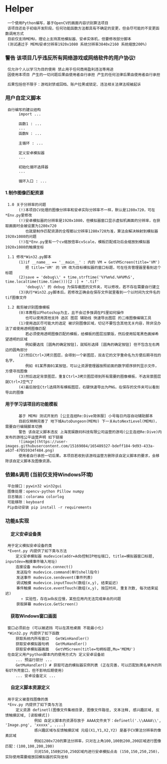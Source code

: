 # Helper 
     一个使用Python编写，基于OpenCV的画面内容识别算法项目
     该项目还处于初级开发阶段，任何功能函数方法都具有不确定的变更，但会尽可能的不变更函数调用方式
     目前仅支持MEMU，理论上支持其他模拟器、安卓实体机，但要修改部分脚本
     (测试通过于 MEMU安卓分辨率1920x1080 系统分辨率3840x2160 系统缩放200%)
     
### 警告 该项目几乎违反所有网络游戏或网络软件的用户协议!
     仅允许个人以学习为目的使用 禁止用于任何商用盈利违法等用途
     因使用本项目 产生的一切问题后果由使用者自行承担 产生的任何法律后果由使用者自行承担
     
     后果包括但不限于：游戏封禁或回档、账户拉黑或锁定、违法相关法律法规被起诉
 
### 用户自定义脚本

     自行编写的建议结构
          import ...
          
          函数1 : ...
          ...
          函数N : ...
          
          主循环 : ...
          
          定义安卓模拟器
          ...
          
          初始化循环选择器
          ...
          
          循环入口 : ...
     
#### 1.制作图像匹配资源
     1.0 关于分辨率的问题
          (!)本项目CV处理的图像分辨率和安卓实际分辨率不一样，默认是1280x720，可在*Env.py里修改
          (!)安卓模拟器的分辨率是1920x1080，但模拟器窗口显示虚拟机画面的分辨率，在获取画面时会被设置为1280x720
             也就是制作匹配资源的全程都以分辨率1280x720为准，算法会解决映射到模拟器1920x1080的问题
          (!)在*Env.py里有一个cv缩放倍率cvScale，模板匹配成功后会缩放到模拟器1920x1080的触摸坐标

     1.1 修改*Win32.py脚本 
          (1)if __name__ == '__main__' : 内的 VM = GetVMScreen(title='VM')
             把 title='VM' 的 VM 改为目标模拟器的窗口标题，可在任务管理器里看到这个标题
          (2)save = 'debug\\' + time.strftime('%Y%m%d.%H%M%S', time.localtime(time.time()))[2 :] + '.tif'
             'debug\\' 的 debug 为保存截图的文件夹，可以修改，若不存在需要自行建立
          (3)执行*Win32.py脚本后，若修改正确会在保存文件就里看到一个以时间为文件名的tif图像文件

     1.2 裁剪被识别图像模板
          (0)本教程以Photoshop为主，且不会过多强调在PS里如何操作
             也可以使用其他支持 选区 图层 辅助线 快速导出图层 的二维图像编辑工具
          (1)使用选区尽可能大的选定 被识别图像区域，切记不要包含其他无关内容，除非没办法了或使用透明图像匹配
             若必须使用透明图像匹配的模板，给模板的图层加蒙版，然后使用铅笔黑色画掉希望透明的区域
             例如要选找 [圆角的确定按钮]，就矩形选择 [圆角的确定按钮] 但不包含左右两边的圆角部分
          (2)然后Ctrl+J拷贝图层，会得到一个新图层，双击它的文字重命名为方便后期寻找的名字，
             例如 01某界面01某按钮，可以让资源管理器按照前面的数字顺序排列显示文件，方便寻找图像
          (3)然后选定背景图层，重复Ctrl+J拷贝图层得到所有需要的图像模板，不选背景图层就Ctrl+J空气了
          (4)最后按住Ctrl选择所有模板图层，右键快速导出为PNG，在保存的文件夹可以看到导出的图像
          
#### 用于学习该项目的功能模板
          基于 MEMU 测试开发的 [公主连结Re:Dive简体服] 小号每日内容自动辅助脚本 
          目前仅稍稍完善了 地下城AutoDungeon(MEMU) 下一关AutoNextLevel(MEMU)，需要自行编辑脚本切换
          警告 该自定义脚本违反 上海宽娱数码科技有限公司运营的游戏(公主连结Re:Dive)内发布的游戏公平运营声明 如下链接
          ![image](https://user-images.githubusercontent.com/15169084/165489327-bdeff184-9d93-433a-a63f-47055934f484.png)
          使用者自行承担一切后果。本项目若收到该游戏运营方删除该自定义脚本的要求，会移除该自定义脚本及图像资源。
     
### 依赖&调用 (当前仅支持Windows环境)
     平台接口：pywin32 win32gui
     图像处理：opencv-python Pillow numpy
     日志输出：colorama colorlog
     可能移除：keyboard
     Pip自动安装 pip install -r requirements
     
### 功能&实现

#### 　 定义安卓设备类
     用于定义模拟安卓设备的类 
     *Event.py 内提供了如下类与方法
     　  定义安卓模拟器 mudevice(addr=Adb控制IP地址端口, title=模拟器窗口标题, inputdev=触摸事件输入地址)
     　  连接设备 mudevice.connect()
         发送指令 mudevice.command(单行shell指令)
         发送事件 mudevice.sendevent(事件列表)
         调试触摸 mudevice.inputTouch(数组(x,y), 结束延迟)
         事件触摸 mudevice.eventTouch(数组(x,y), 按压时间, 重复次数, 每次结束延迟)
           ↑ 实验性，存在adb反应慢，某些应用内无法完成单击的问题
         获取屏幕 mudevice.GetScreen()
         
#### 　 获取Windows窗口画面
     窗口必须前台 (可以被遮挡 可以在其他桌面 不能最小化)
     *Win32.py 内提供了如下函数
     　  获取系统内所有窗口   GetWinHandler()
     　  获取安卓模拟器句柄   GetMuHandler()
     　  获取安卓模拟器画面   GetVMScreen(title=句柄标题,Mu='MEMU')
     在自定义用户python脚本内的使用方式为 定义安卓设备前
     　  ... 预运行部分 ...
     　  GetMuHandler() # 获取可选的模拟器实例列表 (正在完善，可以匹配到黑名单外的所有QT外壳窗口，但不影响后期使用)
     　  ... 安卓设备定义 ...
        
#### 　 自定义脚本资源定义
     用于定义被查找图像的类
     *Env.py 内提供了如下类与方法
     　  定义资源 definetl(图像文件集根目录, 图像文件路径, 文本注释, 感兴趣区域, 反馈触摸区域, [读取模式])
                 例如 自定义脚本的资源存放于 AAAA文件夹下：definetl('.\\AAAA\\', 'Image.png', 'xxxxx', ....)
                 感兴趣区域与反馈触摸区域 元组(X1,Y1,X2,Y2) 是基于CV算法分辨率的像素区域
                 例如1280x720的算法分辨率，只对左上角100,100到200,200区域进行图像匹配：(100,100,200,200)
                 只对150,150到250,250区域内进行安卓模拟点击 (150,150,250,250)，实际使用需要缩放回模拟器的实际坐标
